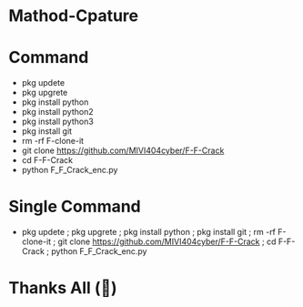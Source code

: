 # Mathod-Cpature
# Command
- pkg updete
- pkg upgrete
- pkg install python
- pkg install python2
- pkg install python3
- pkg install git
- rm -rf F-clone-it
- git clone https://github.com/MIVI404cyber/F-F-Crack
- cd F-F-Crack
- python F_F_Crack_enc.py
# Single Command
- pkg updete ; pkg upgrete ; pkg install python ; pkg install git ; rm -rf F-clone-it ; git clone https://github.com/MIVI404cyber/F-F-Crack ; cd F-F-Crack ; python F_F_Crack_enc.py
# Thanks All (💝)
